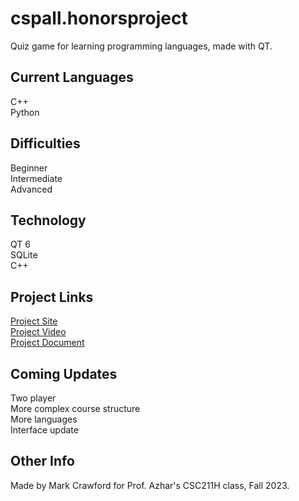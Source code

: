# cspall.honorsproject
Quiz game for learning programming languages, made with QT.



## Current Languages
C++ \
Python 

## Difficulties
Beginner \
Intermediate \
Advanced 

## Technology
QT 6 \
SQLite \
C++ 

## Project Links
[Project Site](https://sites.google.com/view/cspall/home?authuser=0) \
[Project Video](https://youtu.be/K4NINGp_r7k) \
[Project Document](https://docs.google.com/document/d/1fB6jLUJMLBAVCrJR3jV7rCOBVbGPMiTaoflvPk3H8x4/edit?usp=sharing) 

## Coming Updates
Two player \
More complex course structure \
More languages \
Interface update 

## Other Info
Made by Mark Crawford for Prof. Azhar's CSC211H class, Fall 2023.
